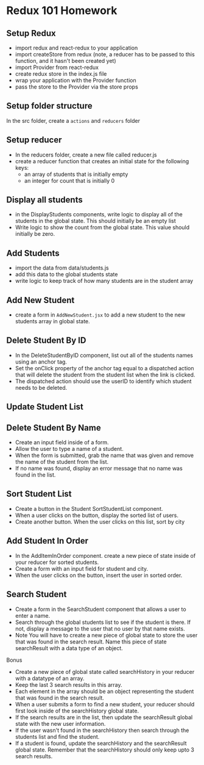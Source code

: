 # Redux 101 Homework

## Setup Redux
- import redux and react-redux to your application
- import createStore from redux (note, a reducer has to be passed to this function, and it hasn't been created yet)
- import Provider from react-redux
- create redux store in the index.js file 
- wrap your application with the Provider function 
- pass the store to the Provider via the store props


## Setup folder structure

In the src folder, create a `actions` and `reducers` folder 

## Setup reducer 
- In the reducers folder, create a new file called reducer.js 
- create a reducer function that creates an initial state for the following keys:
    - an array of students that is initially empty
    - an integer for count that is initially 0

## Display all students
- in the DisplayStudents components, write logic to display all of the students in the global state. This should initially be an empty list
- Write logic to show the count from the global state. This value should initially be zero.


## Add Students

- import the data from data/students.js 
- add this data to the global students state 
- write logic to keep track of how many students are in the student array

## Add New Student 

- create a form in `AddNewStudent.jsx` to add a new student to the new students array in global state.

## Delete Student By ID 
- In the DeleteStudentByID component, list out all of the students names using an anchor tag.
- Set the onClick property of the anchor tag equal to a dispatched action that will delete the student from the student list when the link is clicked.
- The dispatched action should use the userID to identify which student needs to be deleted.
## Update Student List 

## Delete Student By Name
- Create an input field inside of a form.
- Allow the user to type a name of a student.
- When the form is submitted, grab the name that was given and remove the name of the student from the list.
- If no name was found, display an error message that no name was found in the list.
## Sort Student List 
- Create a button in the Student SortStudentList component.
- When a user clicks on the button, display the sorted list of users.
- Create another button. When the user clicks on this list, sort by city
## Add Student In Order 
- In the AddItemInOrder component. create a new piece of state inside of your reducer for sorted students.
- Create a form with an input field for student and city.
- When the user clicks on the button, insert the user in sorted order.
## Search Student
- Create a form in the SearchStudent component that allows a user to enter a name.
- Search through the global students list to see if the student is there.
If not, display a message to the user that no user by that name exists.
- Note You will have to create a new piece of global state to store the user that was found in the search result. Name this piece of state searchResult with a data type of an object.

Bonus
- Create a new piece of global state called searchHistory in your reducer with a datatype of an array.
- Keep the last 3 search results in this array.
- Each element in the array should be an object representing the student that was found in the search result.
- When a user submits a form to find a new student, your reducer should first look inside of the searchHistory global state.
- If the search results are in the list, then update the searchResult global state with the new user information.
- If the user wasn't found in the searchHistory then search through the students list and find the student.
- If a student is found, update the searchHistory and the searchResult global state. Remember that the searchHistory should only keep upto 3 search results.